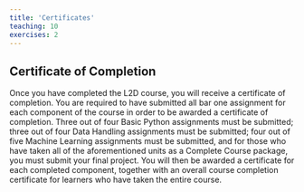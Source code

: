 ```yaml
---
title: 'Certificates'
teaching: 10
exercises: 2
---
```



## Certificate of Completion

Once you have completed the L2D course, you will receive a certificate of completion. You are required to have submitted all bar one assignment for each component of the course in order to be awarded a certificate of completion. Three out of four Basic Python assignments must be submitted; three out of four Data Handling assignments must be submitted; four out of five Machine Learning assignments must be submitted, and for those who have taken all of the aforementioned units as a Complete Course package, you must submit your final project. You will then be awarded a certificate for each completed component, together with an overall course completion certificate for learners who have taken the entire course. 